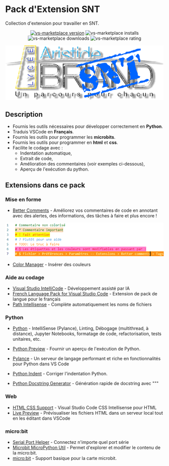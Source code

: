 # Pack d'Extension SNT
Collection  d'extension pour travailler en SNT.
<p align="center">
<a href="https://github.com/FrankSAURET/abriand-snt"><img src="https://badgen.net/vs-marketplace/v/electropol-fr.abriand-snt?icon=github" alt="vs-marketplace version"></a>
<img src="https://badgen.net/vs-marketplace/i/electropol-fr.abriand-snt" alt="vs-marketplace installs">
<img src="https://badgen.net/vs-marketplace/d/electropol-fr.abriand-snt" alt="vs-marketplace downloads">
<img src="https://badgen.net/vs-marketplace/rating/electropol-fr.abriand-snt" alt="vs-marketplace rating">
</p>

![Logo](image/Abriand-SNT.png)

## Description
* Fournis les outils nécessaires pour développer correctement en **Python**. 
* Traduis VSCode en **Français**.
* Fournis les outils pour programmer les **microbits**.
* Fournis les outils pour programmer en **html** et **css**.
* Facilite le codage avec :
    * Indentation automatique, 
    * Extrait de code, 
    * Amélioration des commentaires (voir exemples ci-dessous),
    * Aperçu de l'exécution du python.

## Extensions dans ce pack
### Mise en forme
* [Better Comments](https://marketplace.visualstudio.com/items?itemName=aaron-bond.better-comments) - Améliorez vos commentaires de code en annotant avec des alertes, des informations, des tâches à faire et plus encore !

![Code annoté](image/better-comments.png)
* [Color Manager](https://marketplace.visualstudio.com/items?itemName=RoyAction.color-manager) - Insérer des couleurs
### Aide au codage
* [Visual Studio IntelliCode](https://marketplace.visualstudio.com/items?itemName=VisualStudioExptTeam.vscodeintellicode) - Développement assisté par IA
* [French Language Pack for Visual Studio Code](https://marketplace.visualstudio.com/items?itemName=MS-CEINTL.vscode-language-pack-fr ) - Extension de pack de langue pour le français
* [Path Intellisense](https://marketplace.visualstudio.com/items?itemName=christian-kohler.path-intellisense) - Complète automatiquement les noms de fichiers
### Python
* [Python](https://marketplace.visualstudio.com/items?itemName=ms-python.python) - IntelliSense (Pylance), Linting, Débogage (multithread, à distance), Jupyter Notebooks, formatage de code, refactorisation, tests unitaires, etc.
* [Python Preview](https://marketplace.visualstudio.com/items?itemName=dongli.python-preview) - Fournir un aperçu de l'exécution de Python.

* [Pylance](https://marketplace.visualstudio.com/items?itemName=ms-python.vscode-pylance) - Un serveur de langage performant et riche en fonctionnalités pour Python dans VS Code
* [Python Indent](https://marketplace.visualstudio.com/items?itemName=KevinRose.vsc-python-indent) - Corriger l'indentation Python.
* [Python Docstring Generator](https://marketplace.visualstudio.com/items?itemName=njpwerner.autodocstring) - Génération rapide de docstring avec """
### Web
* [HTML CSS Support](https://marketplace.visualstudio.com/items?itemName=ecmel.vscode-html-css) - Visual Studio Code CSS Intellisense pour HTML
* [Live Preview](https://marketplace.visualstudio.com/items?itemName=ms-vscode.live-server) - Prévisualiser les fichiers HTML dans un serveur local tout en les éditant dans VSCode
### micro:bit
* [Serial Port Helper](https://marketplace.visualstudio.com/items?itemName=hancel.serialport-helper) - Connectez n'importe quel port série
* [Microbit MicroPython Util](https://marketplace.visualstudio.com/items?itemName=sos82.microbit-micropython) - Permet d'explorer et modifier le contenu de la micro:bit.
* [micro:bit](https://marketplace.visualstudio.com/items?itemName=PhonicCanine.micro-bit) - Support basique pour la carte microbit.


